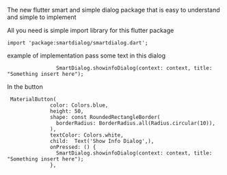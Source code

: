 <!-- 
This README describes the package. If you publish this package to pub.dev,
this README's contents appear on the landing page for your package.

For information about how to write a good package README, see the guide for
[writing package pages](https://dart.dev/guides/libraries/writing-package-pages). 

For general information about developing packages, see the Dart guide for
[creating packages](https://dart.dev/guides/libraries/create-library-packages)
and the Flutter guide for
[developing packages and plugins](https://flutter.dev/developing-packages). 
-->

The new flutter smart and simple dialog package that is easy to understand and simple to implement

All you need is simple import library for this flutter package
```
import 'package:smartdialog/smartdialog.dart';
```

example of implementation pass some text in this dialog

```
                SmartDialog.showinfoDialog(context: context, title: "Something insert here");

```
In the button
```
 MaterialButton(
              color: Colors.blue,
              height: 50,
              shape: const RoundedRectangleBorder(
                borderRadius: BorderRadius.all(Radius.circular(10)),
              ),
              textColor: Colors.white,
              child:  Text('Show Info Dialog',),
              onPressed: () {
                SmartDialog.showinfoDialog(context: context, title: "Something insert here");
              },
```


